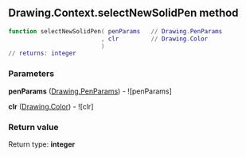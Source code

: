 ## Drawing.Context.selectNewSolidPen method


```lua
function selectNewSolidPen( penParams   // Drawing.PenParams
                          , clr         // Drawing.Color
                          )
// returns: integer
```


### Parameters

**penParams** ([Drawing.PenParams](../../Drawing/PenParams.md)) - ![penParams]

**clr** ([Drawing.Color](../../Drawing/Color.md)) - ![clr]

### Return value

Return type: **integer**

